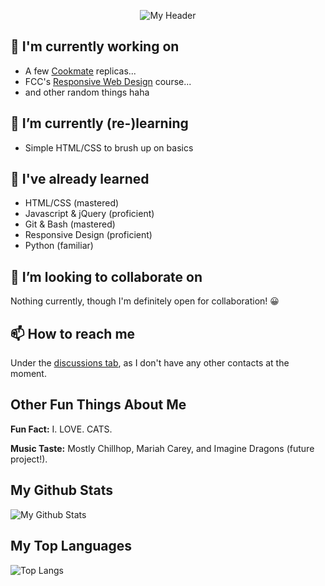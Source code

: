 <p align="center">
  <img src="https://user-images.githubusercontent.com/76709163/148031974-74938c86-6ec3-4718-a1e0-2470e7e3808e.png" alt="My Header">
</p>

## 🔭 I'm currently working on
- A few [Cookmate](https://www.cookmate.online/en/home/) replicas...
- FCC's [Responsive Web Design](https://www.freecodecamp.org/learn/responsive-web-design/) course...
- and other random things haha

## 🌱 I’m currently (re-)learning
- Simple HTML/CSS to brush up on basics

## 🌳 I've already learned
- HTML/CSS (mastered)
- Javascript & jQuery (proficient)
- Git & Bash (mastered)
- Responsive Design (proficient)
- Python (familiar)

## 👯 I’m looking to collaborate on
Nothing currently, though I'm definitely open for collaboration! 😀

## 📫 How to reach me
Under the [discussions tab](https://github.com/FireBreather65/FireBreather65/discussions), as I don't have any other contacts at the moment.

## Other Fun Things About Me

<p><b>Fun Fact:</b> I. LOVE. CATS.</p>

<p><b>Music Taste:</b> Mostly Chillhop, Mariah Carey, and Imagine Dragons (future project!).</p>

## My Github Stats

![My Github Stats](https://github-readme-stats.vercel.app/api?username=firebreather65)

## My Top Languages

![Top Langs](https://github-readme-stats.vercel.app/api/top-langs/?username=firebreather65)
